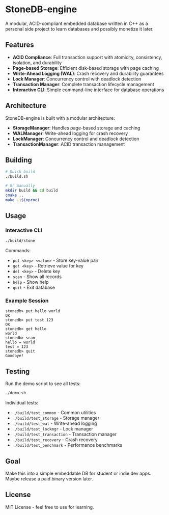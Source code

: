 # StoneDB-engine

A modular, ACID-compliant embedded database written in C++ as a personal side project to learn databases and possibly monetize it later.

## Features

- **ACID Compliance**: Full transaction support with atomicity, consistency, isolation, and durability
- **Page-based Storage**: Efficient disk-based storage with page caching
- **Write-Ahead Logging (WAL)**: Crash recovery and durability guarantees
- **Lock Manager**: Concurrency control with deadlock detection
- **Transaction Manager**: Complete transaction lifecycle management
- **Interactive CLI**: Simple command-line interface for database operations

## Architecture

StoneDB-engine is built with a modular architecture:

- **StorageManager**: Handles page-based storage and caching
- **WALManager**: Write-ahead logging for crash recovery
- **LockManager**: Concurrency control and deadlock detection
- **TransactionManager**: ACID transaction management

## Building

```bash
# Quick build
./build.sh

# Or manually
mkdir build && cd build
cmake ..
make -j$(nproc)
```

## Usage

### Interactive CLI

```bash
./build/stone
```

Commands:
- `put <key> <value>` - Store key-value pair
- `get <key>` - Retrieve value for key
- `del <key>` - Delete key
- `scan` - Show all records
- `help` - Show help
- `quit` - Exit database

### Example Session

```
stonedb> put hello world
OK
stonedb> put test 123
OK
stonedb> get hello
world
stonedb> scan
hello = world
test = 123
stonedb> quit
Goodbye!
```

## Testing

Run the demo script to see all tests:

```bash
./demo.sh
```

Individual tests:
- `./build/test_common` - Common utilities
- `./build/test_storage` - Storage manager
- `./build/test_wal` - Write-ahead logging
- `./build/test_lockmgr` - Lock manager
- `./build/test_transaction` - Transaction manager
- `./build/test_recovery` - Crash recovery
- `./build/test_benchmark` - Performance benchmarks

## Goal

Make this into a simple embeddable DB for student or indie dev apps. Maybe release a paid binary version later.

## License

MIT License - feel free to use for learning.
